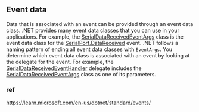 ## Event data

Data that is associated with an event can be provided through an event data class. .NET provides many event data classes that you can use in your applications. For example, the [SerialDataReceivedEventArgs](chrome-extension://pcmpcfapbekmbjjkdalcgopdkipoggdi/en-us/dotnet/api/system.io.ports.serialdatareceivedeventargs) class is the event data class for the [SerialPort.DataReceived](chrome-extension://pcmpcfapbekmbjjkdalcgopdkipoggdi/en-us/dotnet/api/system.io.ports.serialport.datareceived#system-io-ports-serialport-datareceived) event. .NET follows a naming pattern of ending all event data classes with `EventArgs`. You determine which event data class is associated with an event by looking at the delegate for the event. For example, the [SerialDataReceivedEventHandler](chrome-extension://pcmpcfapbekmbjjkdalcgopdkipoggdi/en-us/dotnet/api/system.io.ports.serialdatareceivedeventhandler) delegate includes the [SerialDataReceivedEventArgs](chrome-extension://pcmpcfapbekmbjjkdalcgopdkipoggdi/en-us/dotnet/api/system.io.ports.serialdatareceivedeventargs) class as one of its parameters.





### ref
https://learn.microsoft.com/en-us/dotnet/standard/events/
